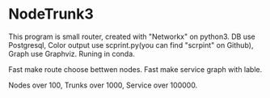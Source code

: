 # NodeTrunk3
This program is small router, created with "Networkx" on python3.
DB use Postgresql, Color output use scprint.py(you can find "scrpint" on Github), Graph use Graphviz.
Runing in conda.

Fast make route choose bettwen nodes.
Fast make service graph with lable.

Nodes over 100, Trunks over 1000, Service over 100000.

